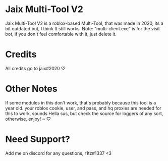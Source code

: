 # Jaix Multi-Tool V2
Jaix Multi-Tool V2 is a roblox-based Multi-Tool, that was made in 2020, its a bit outdated but, I think It still works. Note: "multi-client.exe" is for the visit bot, if you don't feel comfortable with it, just delete it.

# Credits
All credits go to jaix#2020 ♡

# Other Notes

If some modules in this don't work, that's probably because this tool is a year old. your roblox cookie, user, and pass, and hq proxies are needed for this to work, sounds Hella sus, but check the source for loggers of any sort, otherwise, enjoy! ~ ♡

# Need Support?

Add me on discord for any questions, r1tz#1337 <3
